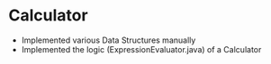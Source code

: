 # Calculator
- Implemented various Data Structures manually
- Implemented the logic (ExpressionEvaluator.java) of a Calculator
